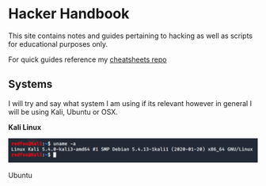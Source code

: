 # Hacker Handbook

This site contains notes and guides pertaining to hacking as well as scripts for educational purposes only.

For quick guides reference my [cheatsheets repo](https://github.com/nancynobody/cheatsheets)

## Systems

I will try and say what system I am using if its relevant however in general I will be using Kali, Ubuntu or OSX.

**Kali Linux**

![kali_system](assets/kali_system.png)

Ubuntu